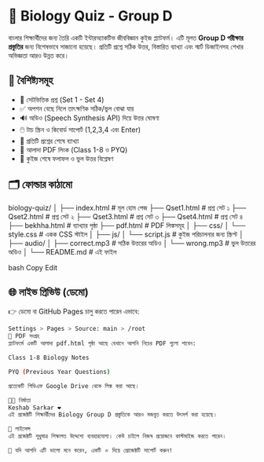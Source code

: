 # 🧬 Biology Quiz - Group D

বাংলার শিক্ষার্থীদের জন্য তৈরি একটি ইন্টারঅ্যাকটিভ জীববিজ্ঞান কুইজ প্ল্যাটফর্ম। এটি মূলত **Group D পরীক্ষার প্রস্তুতির** জন্য বিশেষভাবে সাজানো হয়েছে। প্রতিটি প্রশ্নে সঠিক উত্তর, বিস্তারিত ব্যাখ্যা এবং স্মার্ট ডিজাইনসহ শেখার অভিজ্ঞতা আরও উন্নত করে।

## 🚀 বৈশিষ্ট্যসমূহ

- 🔢 সেটভিত্তিক প্রশ্ন (Set 1 - Set 4)
- ✅ অপশন বেছে নিলে তাৎক্ষণিক সঠিক/ভুল বোঝা যায়
- 🔊 অডিও (Speech Synthesis API) দিয়ে উত্তর ঘোষণা
- 🖱️ টাচ স্ক্রিন ও কিবোর্ড সাপোর্ট (1,2,3,4 এবং Enter)
- 📖 প্রতিটি প্রশ্নের শেষে ব্যাখ্যা
- 📄 আলাদা PDF লিংক (Class 1-8 ও PYQ)
- 🎯 কুইজ শেষে ফলাফল ও ভুল উত্তর বিশ্লেষণ

## 🗂️ ফোল্ডার কাঠামো

biology-quiz/
│
├── index.html # মূল হোম পেজ
├── Qset1.html # প্রশ্ন সেট ১
├── Qset2.html # প্রশ্ন সেট ২
├── Qset3.html # প্রশ্ন সেট ৩
├── Qset4.html # প্রশ্ন সেট ৪
├── bekhha.html # ব্যাখ্যার পৃষ্ঠা
├── pdf.html # PDF লিঙ্কসমূহ
│
├── css/
│ └── style.css # একক CSS স্টাইল
│
├── js/
│ └── script.js # কুইজ পরিচালনার জন্য স্ক্রিপ্ট
│
├── audio/
│ ├── correct.mp3 # সঠিক উত্তরের অডিও
│ └── wrong.mp3 # ভুল উত্তরের অডিও
│
└── README.md # এই ফাইল

bash
Copy
Edit

## 🌐 লাইভ প্রিভিউ (ডেমো)

👉 ডেমো বা GitHub Pages চালু করতে পারেন এভাবে:
```bash
Settings > Pages > Source: main > /root
📄 PDF সংগ্রহ
প্ল্যাটফর্মে একটি আলাদা pdf.html পৃষ্ঠা আছে যেখানে আপনি নিচের PDF গুলো পাবেন:

Class 1-8 Biology Notes

PYQ (Previous Year Questions)

প্রত্যেকটি পিডিএফ Google Drive থেকে লিঙ্ক করা আছে।

🧑‍💻 নির্মাতা
Keshab Sarkar ❤️
এই প্রজেক্টটি শিক্ষার্থীদের Biology Group D প্রস্তুতিকে আরও মজবুত করতে উৎসর্গ করা হয়েছে।

📜 লাইসেন্স
এই প্রজেক্টটি শুধুমাত্র শিক্ষাগত উদ্দেশ্যে ব্যবহারযোগ্য। কেউ চাইলে নিজস্ব প্রয়োজনে কাস্টমাইজ করতে পারেন।

🔔 যদি আপনি এটি ভালো মনে করেন, একটি ⭐ দিয়ে প্রোজেক্টটি সাপোর্ট করুন!
